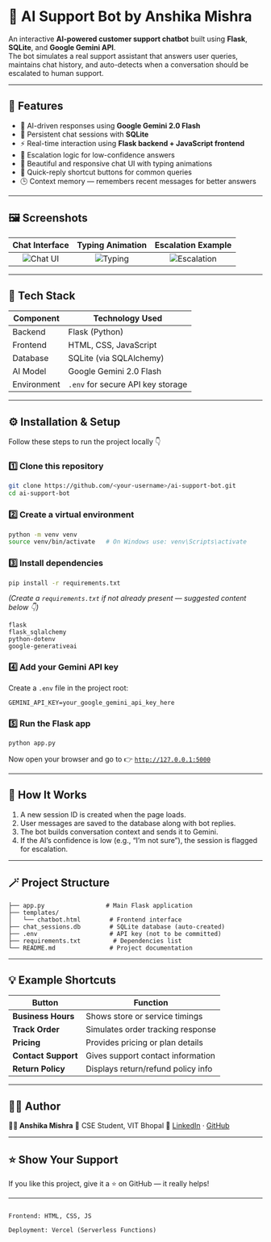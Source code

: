 # 💬 AI Support Bot by Anshika Mishra

An interactive **AI-powered customer support chatbot** built using **Flask**, **SQLite**, and **Google Gemini API**.  
The bot simulates a real support assistant that answers user queries, maintains chat history, and auto-detects when a conversation should be escalated to human support.

---

## 🚀 Features

- 🤖 AI-driven responses using **Google Gemini 2.0 Flash**
- 💾 Persistent chat sessions with **SQLite**
- ⚡ Real-time interaction using **Flask backend + JavaScript frontend**
- 🧠 Escalation logic for low-confidence answers
- 💬 Beautiful and responsive chat UI with typing animations
- 🧩 Quick-reply shortcut buttons for common queries
- 🕒 Context memory — remembers recent messages for better answers

---

## 🖼️ Screenshots
  

| Chat Interface | Typing Animation | Escalation Example |
| :-------------: | :--------------: | :----------------: |
| ![Chat UI](<img width="1919" height="970" alt="image" src="https://github.com/user-attachments/assets/b948587d-c3f4-46ba-bb1e-9a3830686fdf" />) | ![Typing](<img width="1916" height="970" alt="image" src="https://github.com/user-attachments/assets/07c39586-4848-43e4-8f4d-a82d0cf7e9f2" />) | ![Escalation](<img width="1919" height="969" alt="image" src="https://github.com/user-attachments/assets/c3a877cd-b75c-4679-9a2c-87a12a80700e" />) |

---

## 🧰 Tech Stack

| Component | Technology Used |
|------------|----------------|
| Backend | Flask (Python) |
| Frontend | HTML, CSS, JavaScript |
| Database | SQLite (via SQLAlchemy) |
| AI Model | Google Gemini 2.0 Flash |
| Environment | `.env` for secure API key storage |

---

## ⚙️ Installation & Setup

Follow these steps to run the project locally 👇

### 1️⃣ Clone this repository
```bash
git clone https://github.com/<your-username>/ai-support-bot.git
cd ai-support-bot
````

### 2️⃣ Create a virtual environment

```bash
python -m venv venv
source venv/bin/activate   # On Windows use: venv\Scripts\activate
```

### 3️⃣ Install dependencies

```bash
pip install -r requirements.txt
```

*(Create a `requirements.txt` if not already present — suggested content below 👇)*

```
flask
flask_sqlalchemy
python-dotenv
google-generativeai
```

### 4️⃣ Add your Gemini API key

Create a `.env` file in the project root:

```
GEMINI_API_KEY=your_google_gemini_api_key_here
```

### 5️⃣ Run the Flask app

```bash
python app.py
```

Now open your browser and go to 👉
[`http://127.0.0.1:5000`](http://127.0.0.1:5000)

---

## 🧠 How It Works

1. A new session ID is created when the page loads.
2. User messages are saved to the database along with bot replies.
3. The bot builds conversation context and sends it to Gemini.
4. If the AI’s confidence is low (e.g., “I’m not sure”), the session is flagged for escalation.

---

## 🪄 Project Structure

```
├── app.py                 # Main Flask application
├── templates/
│   └── chatbot.html        # Frontend interface
├── chat_sessions.db        # SQLite database (auto-created)
├── .env                    # API key (not to be committed)
├── requirements.txt         # Dependencies list
└── README.md               # Project documentation
```

---

## 💡 Example Shortcuts

| Button              | Function                           |
| ------------------- | ---------------------------------- |
| **Business Hours**  | Shows store or service timings     |
| **Track Order**     | Simulates order tracking response  |
| **Pricing**         | Provides pricing or plan details   |
| **Contact Support** | Gives support contact information  |
| **Return Policy**   | Displays return/refund policy info |

---

## 🧑‍💻 Author

**👩‍💻 Anshika Mishra**
📍 CSE Student, VIT Bhopal
💌 [LinkedIn](#) · [GitHub](#)

---

## ⭐ Show Your Support

If you like this project, give it a ⭐ on GitHub — it really helps!

---

```

Frontend: HTML, CSS, JS

Deployment: Vercel (Serverless Functions)
